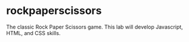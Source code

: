 # rockpaperscissors
The classic Rock Paper Scissors game. This lab will develop Javascript, HTML, and CSS skills.
